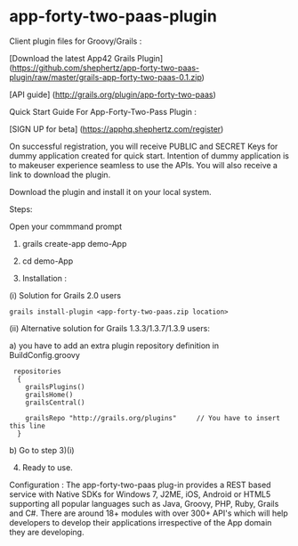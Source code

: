 app-forty-two-paas-plugin
=========================

Client plugin files for Groovy/Grails :

[Download the latest App42 Grails Plugin] (https://github.com/shephertz/app-forty-two-paas-plugin/raw/master/grails-app-forty-two-paas-0.1.zip)

[API guide] (http://grails.org/plugin/app-forty-two-paas)

Quick Start Guide For App-Forty-Two-Pass Plugin :

[SIGN UP for beta] (https://apphq.shephertz.com/register)

On successful registration, you will receive PUBLIC and SECRET Keys for dummy application created for
quick start. Intention of dummy application is to makeuser experience seamless to use the APIs. You 
will also receive a link to download the plugin.

Download the plugin and install it on your local system.

Steps:

Open your commmand prompt

1) grails create-app demo-App

2) cd demo-App

3) Installation : 

(i) Solution for Grails 2.0 users

    grails install-plugin <app-forty-two-paas.zip location>

(ii) Alternative solution for Grails 1.3.3/1.3.7/1.3.9 users:

a) you have to add an extra plugin repository definition in BuildConfig.groovy 
	
	 repositories
      {
        grailsPlugins()
        grailsHome()
        grailsCentral()
   
        grailsRepo "http://grails.org/plugins"     // You have to insert this line
      }
             
b) Go to step 3)(i)

4) Ready to use.

Configuration : The app-forty-two-paas plug-in provides a REST based service with Native SDKs for Windows 7, J2ME, iOS, Android or HTML5 supporting all popular languages such as Java, Groovy, PHP, Ruby, Grails and C#. There are around 18+ modules with over 300+ API's which will help developers to develop their 		applications irrespective of the App domain they are developing. 
